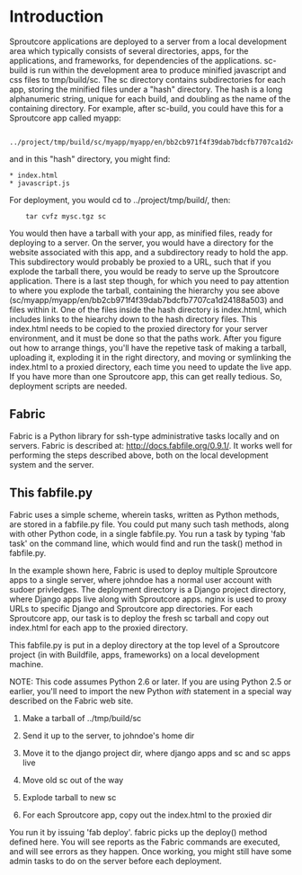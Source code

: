 Introduction
============

Sproutcore applications are deployed to a server from a local development area which
typically consists of several directories, apps, for the applications, and frameworks,
for dependencies of the applications. sc-build is run within the development area to
produce minified javascript and css files to tmp/build/sc. The sc directory contains
subdirectories for each app, storing the minified files under a "hash" directory. The
hash is a long alphanumeric string, unique for each build, and doubling as the name
of the containing directory. For example, after sc-build, you could have this for a
Sproutcore app called myapp:

        ../project/tmp/build/sc/myapp/myapp/en/bb2cb971f4f39dab7bdcfb7707ca1d24188a503/

and in this "hash" directory, you might find:

    * index.html
    * javascript.js

For deployment, you would cd to ../project/tmp/build/, then:

        tar cvfz mysc.tgz sc

You would then have a tarball with your app, as minified files, ready for deploying to
a server. On the server, you would have a directory for the website associated with
this app, and a subdirectory ready to hold the app. This subdirectory would probably
be proxied to a URL, such that if you explode the tarball there, you would be ready
to serve up the Sproutcore application. There is a last step though, for which you
need to pay attention to where you explode the tarball, containing the hierarchy you
see above (sc/myapp/myapp/en/bb2cb971f4f39dab7bdcfb7707ca1d24188a503) and files within 
it. One of the files inside the hash directory is index.html, which includes links to
the hiearchy down to the hash directory files. This index.html needs to be copied to
the proxied directory for your server environment, and it must be done so that the
paths work. After you figure out how to arrange things, you'll have the repetive task
of making a tarball, uploading it, exploding it in the right directory, and moving or 
symlinking the index.html to a proxied directory, each time you need to update the
live app.  If you have more than one Sproutcore app, this can get really tedious. So,
deployment scripts are needed.

Fabric
------

Fabric is a Python library for ssh-type administrative tasks locally and on servers.
Fabric is described at: http://docs.fabfile.org/0.9.1/. It works well for performing
the steps described above, both on the local development system and the server.

This fabfile.py
---------------

Fabric uses a simple scheme, wherein tasks, written as Python methods, are stored in
a fabfile.py file. You could put many such tash methods, along with other Python code,
in a single fabfile.py. You run a task by typing 'fab task' on the command line, which
would find and run the task() method in fabfile.py.

In the example shown here, Fabric is used to deploy multiple Sproutcore apps to a single
server, where johndoe has a normal user account with sudoer privledges. The deployment
directory is a Django project directory, where Django apps live along with Sproutcore
apps. nginx is used to proxy URLs to specific Django and Sproutcore app directories.
For each Sproutcore app, our task is to deploy the fresh sc tarball and copy out 
index.html for each app to the proxied directory.

This fabfile.py is put in a deploy directory at the top level of a Sproutcore project
(in with Buildfile, apps, frameworks) on a local development machine. 

NOTE: This code assumes Python 2.6 or later. If you are using Python 2.5 or earlier,
you'll need to import the new Python *with* statement in a special way described on 
the Fabric web site.

1. Make a tarball of ../tmp/build/sc

2. Send it up to the server, to johndoe's home dir

3. Move it to the django project dir, where django apps and sc and sc apps live

4. Move old sc out of the way

5. Explode tarball to new sc

6. For each Sproutcore app, copy out the index.html to the proxied dir

You run it by issuing 'fab deploy'. fabric picks up the deploy() method defined here.
You will see reports as the Fabric commands are executed, and will see errors as they 
happen. Once working, you might still have some admin tasks to do on the server
before each deployment.
